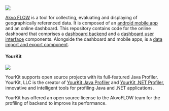 <img src="https://raw.githubusercontent.com/akvo/akvo-web/develop/code/wp-content/themes/Akvo-responsive/images/flow60px.png" />

[Akvo FLOW](http://akvo.org/products/akvoflow/) is a tool for collecting, evaluating and displaying of geographically referenced data. It is composed of an [android mobile app](https://github.com/akvo/akvo-flow-mobile/) and an online dashboard. This repository contains code for the online dashboard that comprises a [dashboard backend](https://github.com/akvo/akvo-flow/tree/master/GAE) and a [dashboard user interface](https://github.com/akvo/akvo-flow/tree/master/Dashboard) components.  Alongside the dashboard and mobile apps, is a [data import and export component](https://github.com/akvo/akvo-flow-services).


#### YourKit

<img src="http://www.yourkit.com/images/yklogo.png"></img>

YourKit supports open source projects with its full-featured Java Profiler.
YourKit, LLC is the creator of <a href="http://www.yourkit.com/java/profiler/index.jsp">YourKit Java Profiler</a>
and <a href="http://www.yourkit.com/.net/profiler/index.jsp">YourKit .NET Profiler</a>,
innovative and intelligent tools for profiling Java and .NET applications.

YourKit has offered an open source license to the AkvoFLOW team for the profiling of backend to improve its performance.
